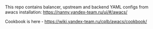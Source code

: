 This repo contains balancer, upstream and backend YAML configs from awacs installation:
https://nanny.yandex-team.ru/ui/#/awacs/

Cookbook is here - https://wiki.yandex-team.ru/cplb/awacs/cookbook/
